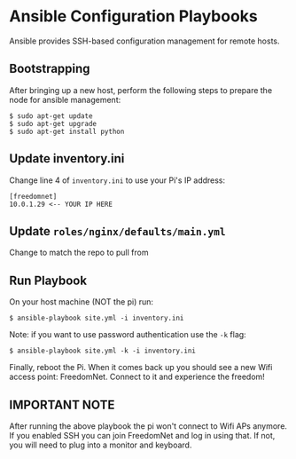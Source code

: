 Ansible Configuration Playbooks
===============================

Ansible provides SSH-based configuration management for remote hosts.


## Bootstrapping

After bringing up a new host, perform the following steps to prepare the node
for ansible management:

```shell
$ sudo apt-get update
$ sudo apt-get upgrade
$ sudo apt-get install python
```

## Update inventory.ini
Change line 4 of `inventory.ini` to use your Pi's IP address:
```
[freedomnet]
10.0.1.29 <-- YOUR IP HERE
```
##  Update `roles/nginx/defaults/main.yml`
Change to match the repo to pull from

## Run Playbook
On your host machine (NOT the pi) run:
```
$ ansible-playbook site.yml -i inventory.ini
```

Note: if you want to use password authentication use the `-k` flag:
```
$ ansible-playbook site.yml -k -i inventory.ini
```

Finally, reboot the Pi. When it comes back up you should see a new Wifi access point: FreedomNet. Connect to it and experience the freedom!

## IMPORTANT NOTE
After running the above playbook the pi won't connect to Wifi APs anymore. If you enabled SSH you can join FreedomNet and log in using that. If not, you will need to plug into a monitor and keyboard.
